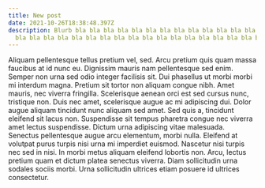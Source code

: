```yaml
---
title: New post
date: 2021-10-26T18:38:48.397Z
description: Blurb bla bla bla bla bla bla bla bla bla bla bla bla bla bla bla
  bla bla bla bla bla bla bla bla bla bla bla bla bla bla bla bla bla bla bla.
---
```

Aliquam pellentesque tellus pretium vel, sed. Arcu pretium quis quam massa faucibus at id nunc eu. Dignissim mauris nam pellentesque sed enim. Semper non urna sed odio integer facilisis sit. Dui phasellus ut morbi morbi mi interdum magna. Pretium sit tortor non aliquam congue nibh. Amet mauris, nec viverra fringilla. Scelerisque aenean orci est sed cursus nunc, tristique non. Duis nec amet, scelerisque augue ac mi adipiscing dui. Dolor augue aliquam tincidunt nunc aliquam sed amet. Sed quis a, tincidunt eleifend sit lacus non. Suspendisse sit tempus pharetra congue nec viverra amet lectus suspendisse. Dictum urna adipiscing vitae malesuada. Senectus pellentesque augue arcu elementum, morbi nulla. Eleifend at volutpat purus turpis nisi urna mi imperdiet euismod. Nascetur nisi turpis nec sed in nisi. In morbi metus aliquam eleifend lobortis non. Arcu, lectus pretium quam et dictum platea senectus viverra. Diam sollicitudin urna sodales sociis morbi. Urna sollicitudin ultrices etiam posuere id ultrices consectetur.